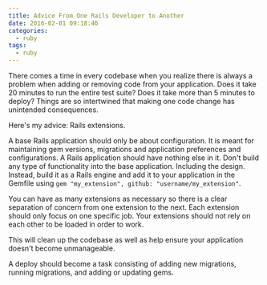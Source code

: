 ```yaml
---
title: Advice From One Rails Developer to Another
date: 2016-02-01 09:18:46
categories:
  - ruby
tags:
  - ruby
---
```


There comes a time in every codebase when you realize there is always a problem when adding or removing code from your application. Does it take 20 minutes to run the entire test suite? Does it take more than 5 minutes to deploy? Things are so intertwined that making one code change has unintended consequences.

Here's my advice: Rails extensions.

A base Rails application should only be about configuration. It is meant for maintaining gem versions, migrations and application preferences and configurations. A Rails application should have nothing else in it. Don't build any type of functionality into the base application. Including the design. Instead, build it as a Rails engine and add it to your application in the Gemfile using `gem "my_extension", github: "username/my_extension"`.

You can have as many extensions as necessary so there is a clear separation of concern from one extension to the next. Each extension should only focus on one specific job. Your extensions should not rely on each other to be loaded in order to work.

This will clean up the codebase as well as help ensure your application doesn't become unmanageable.

A deploy should become a task consisting of adding new migrations, running migrations, and adding or updating gems.
